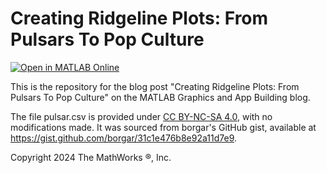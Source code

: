 # Creating Ridgeline Plots: From Pulsars To Pop Culture 
[![Open in MATLAB Online](https://www.mathworks.com/images/responsive/global/open-in-matlab-online.svg)](https://matlab.mathworks.com/open/github/v1?repo=MATLAB-Graphics-and-App-Building/matlab-gaab-blog-2024&file=RidgelinePlotsJoyDivision/RidgelinePlots_JoyDivision.mlx)

This is the repository for the blog post "Creating Ridgeline Plots: From Pulsars To Pop Culture" on the MATLAB Graphics and App Building blog.

The file pulsar.csv is provided under [CC BY-NC-SA 4.0](https://creativecommons.org/licenses/by-nc-sa/4.0/), with no modifications made. It was sourced from borgar's GitHub gist, available at https://gist.github.com/borgar/31c1e476b8e92a11d7e9.

Copyright 2024 The MathWorks &reg;, Inc.